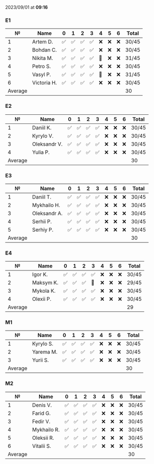 2023/09/01 at **09:16**
### E1
|№|Name|0|1|2|3|4|5|6|Total|
|-----|-----|-----|-----|-----|-----|-----|-----|-----|-----|
|1|Artem D.|✅|✅|✅|✅|❌|❌|❌|30/45|
|2|Bohdan C.|✅|✅|✅|✅|❌|❌|❌|30/45|
|3|Nikita M.|✅|✅|✅|✅|🔄|❌|❌|31/45|
|4|Petro S.|✅|✅|✅|✅|❌|❌|❌|30/45|
|5|Vasyl P.|✅|✅|✅|✅|🔄|❌|❌|31/45|
|6|Victoria H.|✅|✅|✅|✅|❌|❌|❌|30/45|
|Average|||||||||30||
### E2
|№|Name|0|1|2|3|4|5|6|Total|
|-----|-----|-----|-----|-----|-----|-----|-----|-----|-----|
|1|Daniil K.|✅|✅|✅|✅|❌|❌|❌|30/45|
|2|Kyrylo V.|✅|✅|✅|✅|❌|❌|❌|30/45|
|3|Oleksandr V.|✅|✅|✅|✅|❌|❌|❌|30/45|
|4|Yulia P.|✅|✅|✅|✅|❌|❌|❌|30/45|
|Average|||||||||30||
### E3
|№|Name|0|1|2|3|4|5|6|Total|
|-----|-----|-----|-----|-----|-----|-----|-----|-----|-----|
|1|Daniil T.|✅|✅|✅|✅|❌|❌|❌|30/45|
|2|Mykhailo H.|✅|✅|✅|✅|❌|❌|❌|30/45|
|3|Oleksandr A.|✅|✅|✅|✅|❌|❌|❌|30/45|
|4|Serhii P.|✅|✅|✅|✅|❌|❌|❌|30/45|
|5|Serhiy P.|✅|✅|✅|✅|❌|❌|❌|30/45|
|Average|||||||||30||
### E4
|№|Name|0|1|2|3|4|5|6|Total|
|-----|-----|-----|-----|-----|-----|-----|-----|-----|-----|
|1|Igor K.|✅|✅|✅|✅|❌|❌|❌|30/45|
|2|Maksym K.|✅|✅|✅|🔄|❌|❌|❌|29/45|
|3|Mykola K.|✅|✅|✅|✅|❌|❌|❌|30/45|
|4|Olexii P.|✅|✅|✅|✅|❌|❌|❌|30/45|
|Average|||||||||29||
### M1
|№|Name|0|1|2|3|4|5|6|Total|
|-----|-----|-----|-----|-----|-----|-----|-----|-----|-----|
|1|Kyrylo S.|✅|✅|✅|✅|❌|❌|❌|30/45|
|2|Yarema M.|✅|✅|✅|✅|❌|❌|❌|30/45|
|3|Yurii S.|✅|✅|✅|✅|❌|❌|❌|30/45|
|Average|||||||||30||
### M2
|№|Name|0|1|2|3|4|5|6|Total|
|-----|-----|-----|-----|-----|-----|-----|-----|-----|-----|
|1|Denis V.|✅|✅|✅|✅|❌|❌|❌|30/45|
|2|Farid G.|✅|✅|✅|✅|❌|❌|❌|30/45|
|3|Fedir V.|✅|✅|✅|✅|❌|❌|❌|30/45|
|4|Mykhailo R.|✅|✅|✅|✅|❌|❌|❌|30/45|
|5|Oleksii R.|✅|✅|✅|✅|❌|❌|❌|30/45|
|6|Vitalii S.|✅|✅|✅|✅|❌|❌|❌|30/45|
|Average|||||||||30||
